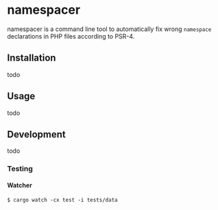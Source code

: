 # namespacer

namespacer is a command line tool to automatically fix wrong `namespace` declarations in PHP files according to PSR-4.

## Installation

todo

## Usage

todo

## Development

todo

### Testing

#### Watcher

`$ cargo watch -cx test -i tests/data`

